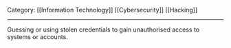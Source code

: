 Category: [[Information Technology]] [[Cybersecurity]] [[Hacking]]
___
Guessing or using stolen credentials to gain unauthorised access to systems or accounts. 

